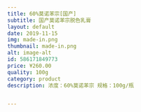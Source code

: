 ```yaml
---
title: 60%莫诺苯宗[国产]
subtitle: 国产莫诺苯宗脱色乳膏
layout: default
date: 2019-11-15
img: made-in.png
thumbnail: made-in.png
alt: image-alt
id: 586171849773
price: ¥260.00
quality: 100g
category: product
description: 浓度：60%莫诺苯宗 规格：100g/瓶


---
```

